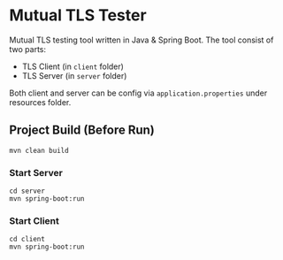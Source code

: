 # Mutual TLS Tester

Mutual TLS testing tool written in Java & Spring Boot.
The tool consist of two parts:
- TLS Client (in `client` folder)
- TLS Server (in `server` folder)

Both client and server can be config via `application.properties` under resources folder.

## Project Build (Before Run)

```
mvn clean build
```

### Start Server

```
cd server
mvn spring-boot:run
```

### Start Client

```
cd client
mvn spring-boot:run
```
